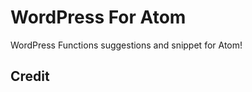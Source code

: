 # WordPress For Atom

WordPress Functions suggestions and snippet for Atom!

## Credit

[sublime-text-2-wpseek:]: https://github.com/wpseek/sublime-text-2-wpseek
[atom-wordpress:]: https://github.com/tomvdv/atom-wordpress

